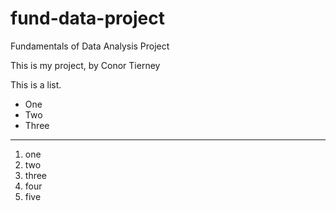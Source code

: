 # fund-data-project
Fundamentals of Data Analysis Project 

This is my project, by Conor Tierney

This is a list.
- One
- Two
- Three

***
1. one
2. two
3. three
4. four
5. five
